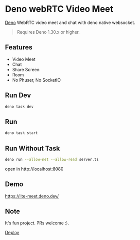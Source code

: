 # Deno webRTC Video Meet

[Deno](https://deno.land/) WebRTC video meet and chat with deno native
websocket.

> Requires Deno 1.30.x or higher.

## Features

- Video Meet
- Chat
- Share Screen
- Room
- No Phuser, No SocketIO

## Run Dev

```bash
deno task dev
```
## Run

```bash
deno task start
```

## Run Without Task

```bash
deno run --allow-net --allow-read server.ts
```

open in http://localhost:8080

## Demo

https://lite-meet.deno.dev/

## Note

It's fun project. PRs welcome :).

[Deploy](https://dash.deno.com/new?url=https://raw.githubusercontent.com/herudi/deno-webrtc-video-meet/master/server.ts)
